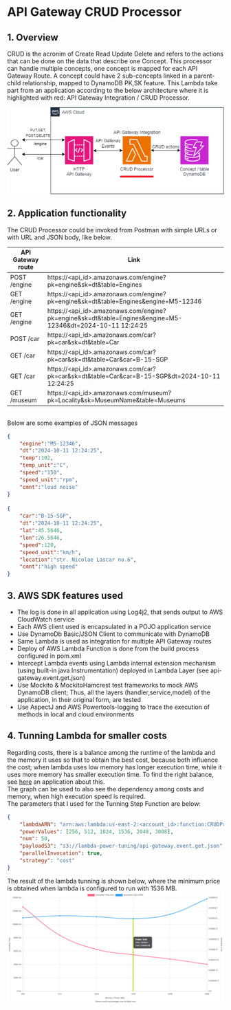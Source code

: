 # API Gateway CRUD Processor

## 1. Overview

CRUD is the acronim of Create Read Update Delete and refers to the actions that can be done on the data that describe one Concept. 
This processor can handle multiple concepts, one concept is mapped for each API Gateway Route. A concept could have 2 sub-concepts linked in a parent-child relationship, mapped to DynamoDB PK,SK feature.
This Lambda take part from an application according to the below architecture where it is highlighted with red: API Gateway Integration / CRUD Processor.

![CRUD Processor](aws_CRUD_processor_v1_1.png "CRUD Processor")


## 2. Application functionality

The CRUD Processor could be invoked from Postman with simple URLs or with URL and JSON body, like below.

| API Gateway route										| Link 							|
| -------- 												| ------- 									|
|POST /engine	 					| https://<api_id>.amazonaws.com/engine?pk=engine&sk=dt&table=Engines								|
|GET  /engine	 					| https://<api_id>.amazonaws.com/engine?pk=engine&sk=dt&table=Engines&engine=M5-12346								|
|GET  /engine	 					| https://<api_id>.amazonaws.com/engine?pk=engine&sk=dt&table=Engines&engine=M5-12346&dt=2024-10-11 12:24:25								|
|POST /car	 						| https://<api_id>.amazonaws.com/car?pk=car&sk=dt&table=Car								|
|GET  /car	 						| https://<api_id>.amazonaws.com/car?pk=car&sk=dt&table=Car&car=B-15-SGP								|
|GET  /car	 						| https://<api_id>.amazonaws.com/car?pk=car&sk=dt&table=Car&car=B-15-SGP&dt=2024-10-11 12:24:25								|
|GET  /museum	 						| https://<api_id>.amazonaws.com/museum?pk=Locality&sk=MuseumName&table=Museums								|

<br>Below are some examples of JSON messages
```json
{
    "engine":"M5-12346",
    "dt":"2024-10-11 12:24:25",
    "temp":102,
    "temp_unit":"C",
    "speed":"150",
    "speed_unit":"rpm",
    "cmnt":"loud noise"
}

{
    "car":"B-15-SGP",
    "dt":"2024-10-11 12:24:25",
    "lat":45.5646,
    "lon":26.5646,
    "speed":120,
    "speed_unit":"km/h",
    "location":"str. Nicolae Lascar no.6",
    "cmnt":"high speed"
}
```
## 3. AWS SDK features used
- The log is done in all application using Log4j2, that sends output to AWS CloudWatch service
- Each AWS client used is encapsulated in a POJO application service
- Use DynamoDb Basic/JSON Client to communicate with DynamoDB
- Same Lambda is used as integration for multiple API Gateway routes  
- Deploy of AWS Lambda Function is done from the build process configured in pom.xml 
- Intercept Lambda events using Lambda internal extension mechanism (using built-in java Instrumentation) deployed in Lambda Layer (see api-gateway.event.get.json)
- Use Mockito & MockitoHamcrest test frameworks to mock AWS DynamoDB client; Thus, all the layers (handler,service,model) of the application, in their original form, are tested
- Use AspectJ and AWS Powertools-logging to trace the execution of methods in local and cloud environments


## 4. Tunning Lambda for smaller costs

Regarding costs, there is a balance among the runtime of the lambda and the memory it uses so that to obtain the best cost, because both influence the cost; when lambda uses low memory has longer execution time, while it uses more memory has smaller execution time. To find the right balance, see [here](https://github.com/alexcasalboni/aws-lambda-power-tuning) an application about this.
<br>The graph can be used to also see the dependency among costs and memory, when high execution speed is required.
<br>The parameters that I used for the Tunning Step Function are below:
```json
{
    "lambdaARN": "arn:aws:lambda:us-east-2:<account_id>:function:CRUDProcessor",
    "powerValues": [256, 512, 1024, 1536, 2048, 3008],
    "num": 50,
    "payloadS3": "s3://lambda-power-tuning/api-gateway.event.get.json",
    "parallelInvocation": true,
    "strategy": "cost"
}
```
The result of the lambda tunning is shown below, where the minimum price is obtained when lambda is configured to run with 1536 MB.
![AWS Lambda Power Tuning Results](tunning_lambda.png "AWS Lambda Power Tuning Results")
